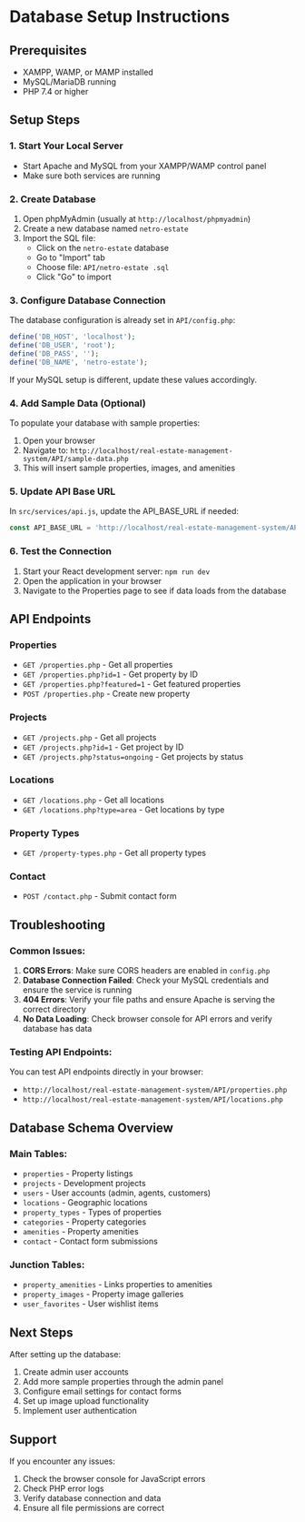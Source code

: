 # Database Setup Instructions

## Prerequisites
- XAMPP, WAMP, or MAMP installed
- MySQL/MariaDB running
- PHP 7.4 or higher

## Setup Steps

### 1. Start Your Local Server
- Start Apache and MySQL from your XAMPP/WAMP control panel
- Make sure both services are running

### 2. Create Database
1. Open phpMyAdmin (usually at `http://localhost/phpmyadmin`)
2. Create a new database named `netro-estate`
3. Import the SQL file:
   - Click on the `netro-estate` database
   - Go to "Import" tab
   - Choose file: `API/netro-estate .sql`
   - Click "Go" to import

### 3. Configure Database Connection
The database configuration is already set in `API/config.php`:
```php
define('DB_HOST', 'localhost');
define('DB_USER', 'root');
define('DB_PASS', '');
define('DB_NAME', 'netro-estate');
```

If your MySQL setup is different, update these values accordingly.

### 4. Add Sample Data (Optional)
To populate your database with sample properties:
1. Open your browser
2. Navigate to: `http://localhost/real-estate-management-system/API/sample-data.php`
3. This will insert sample properties, images, and amenities

### 5. Update API Base URL
In `src/services/api.js`, update the API_BASE_URL if needed:
```javascript
const API_BASE_URL = 'http://localhost/real-estate-management-system/API';

```

### 6. Test the Connection
1. Start your React development server: `npm run dev`
2. Open the application in your browser
3. Navigate to the Properties page to see if data loads from the database

## API Endpoints

### Properties
- `GET /properties.php` - Get all properties
- `GET /properties.php?id=1` - Get property by ID
- `GET /properties.php?featured=1` - Get featured properties
- `POST /properties.php` - Create new property

### Projects
- `GET /projects.php` - Get all projects
- `GET /projects.php?id=1` - Get project by ID
- `GET /projects.php?status=ongoing` - Get projects by status

### Locations
- `GET /locations.php` - Get all locations
- `GET /locations.php?type=area` - Get locations by type

### Property Types
- `GET /property-types.php` - Get all property types

### Contact
- `POST /contact.php` - Submit contact form

## Troubleshooting

### Common Issues:

1. **CORS Errors**: Make sure CORS headers are enabled in `config.php`
2. **Database Connection Failed**: Check your MySQL credentials and ensure the service is running
3. **404 Errors**: Verify your file paths and ensure Apache is serving the correct directory
4. **No Data Loading**: Check browser console for API errors and verify database has data

### Testing API Endpoints:
You can test API endpoints directly in your browser:
- `http://localhost/real-estate-management-system/API/properties.php`
- `http://localhost/real-estate-management-system/API/locations.php`

## Database Schema Overview

### Main Tables:
- `properties` - Property listings
- `projects` - Development projects
- `users` - User accounts (admin, agents, customers)
- `locations` - Geographic locations
- `property_types` - Types of properties
- `categories` - Property categories
- `amenities` - Property amenities
- `contact` - Contact form submissions

### Junction Tables:
- `property_amenities` - Links properties to amenities
- `property_images` - Property image galleries
- `user_favorites` - User wishlist items

## Next Steps

After setting up the database:
1. Create admin user accounts
2. Add more sample properties through the admin panel
3. Configure email settings for contact forms
4. Set up image upload functionality
5. Implement user authentication

## Support

If you encounter any issues:
1. Check the browser console for JavaScript errors
2. Check PHP error logs
3. Verify database connection and data
4. Ensure all file permissions are correct